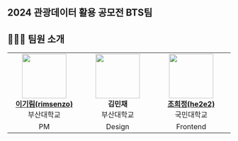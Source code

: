 ## 2024 관광데이터 활용 공모전 BTS팀
## 👩🏻‍💻 팀원 소개
<table>
    <tr align="center">
        <td style="min-width: 150px;">
            <a href="https://github.com/rimsenzo">
              <img src="https://github.com/rimsenzo.png" width="100">
              <br />
              <b>이기림(rimsenzo)</b>
            </a> 
            <br/>
              부산대학교
        </td>
        <td style="min-width: 150px;">
          <img src = "https://github.com/BTS-Busan-Trip-Supporter/.github/assets/91869302/90d4326e-a7d8-46b9-ab70-87575b6a67ce" width="100">
          <br />
          <b>김민채</b>
          <br/>
              부산대학교
        </td>
        <td style="min-width: 150px;">
            <a href="https://github.com/he2e2">
              <img src="https://github.com/he2e2.png" width="100">
              <br />
              <b>조희정(he2e2)</b>
            </a> 
            <br/>
              국민대학교
        </td>
        <td style="min-width: 150px;">
            <a href="https://github.com/cjeongmin">
              <img src="https://github.com/cjeongmin.png" width="100">
              <br />
              <b>최정민(cjeongmin)</b>
            </a> 
            <br/>
              국민대학교
        </td>
        <td style="min-width: 150px;">
          <a href="https://github.com/minseokey">
            <img src="https://github.com/minseokey.png" width="100">
            <br />
            <b>이민석(minseokey)</b>
          </a> 
          <br/>
            국민대학교
        </td>
        <td style="min-width: 150px;">
            <a href="https://github.com/leejh">
              <img src="https://github.com/leejh.png" width="100">
              <br />
              <b>이준호(leejh)</b>
            </a> 
            <br/>
              국민대학교
        </td>
    </tr>
    <tr align="center">
        <td>
            PM
        </td>
        <td>
            Design
        </td>
        <td>
            Frontend
        </td>
        <td>
            Frontend
        </td>
        <td>
            Backend
        </td>
        <td>
            Backend
        </td>
    </tr>
</table>

<br/>
